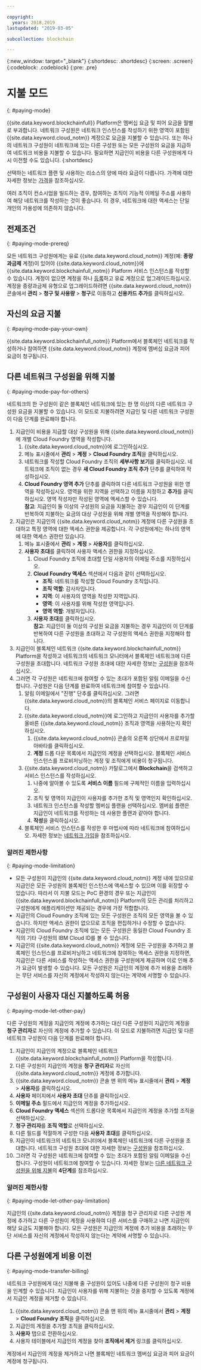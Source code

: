 ```yaml
---

copyright:
  years: 2018,2019
lastupdated: "2019-03-05"

subcollection: blockchain

---
```


{:new_window: target="_blank"}
{:shortdesc: .shortdesc}
{:screen: .screen}
{:codeblock: .codeblock}
{:pre: .pre}

# 지불 모드
{: #paying-mode}

{{site.data.keyword.blockchainfull}} Platform은 멤버십 요금 및 피어 요금을 월별로 부과합니다. 네트워크 구성원은 네트워크 인스턴스를 작성하기 위한 영역이 포함된 {{site.data.keyword.cloud_notm}} 계정으로 요금을 지불할 수 있습니다. 또는 하나의 네트워크 구성원이 네트워크에 있는 다른 구성원 또는 모든 구성원의 요금을 지급하여 네트워크 비용을 지불할 수 있습니다. 필요하면 지급인이 비용을 다른 구성원에게 다시 이전할 수도 있습니다.
{:shortdesc}

선택하는 네트워크 플랜 및 사용하는 리소스의 양에 따라 요금이 다릅니다. 가격에 대한 자세한 정보는 [가격](/docs/services/blockchain/howto/pricing.html#ibp-pricing)을 참조하십시오.

여러 조직이 컨소시엄을 빌드하는 경우, 참여하는 조직이 기능적 이메일 주소를 사용하여 해당 네트워크를 작성하는 것이 좋습니다. 이 경우, 네트워크에 대한 액세스는 단일 개인의 가용성에 의존하지 않습니다.


## 전제조건
{: #paying-mode-prereq}

모든 네트워크 구성원에게는 유료 {{site.data.keyword.cloud_notm}} 계정(예: **종량과금제** 계정)이 있어야 {{site.data.keyword.cloud_notm}}에 {{site.data.keyword.blockchainfull_notm}} Platform 서비스 인스턴스를 작성할 수 있습니다. 계정이 없으면 계정을 하나 [등록](https://cloud.ibm.com/registration/)하고 유료 계정으로 업그레이드하십시오. 계정을 종량과금제 유형으로 업그레이드하려면 {{site.data.keyword.cloud_notm}} 콘솔에서 **관리** > **청구 및 사용량** > **청구**로 이동하고 **신용카드 추가**를 클릭하십시오.


## 자신의 요금 지불
{: #paying-mode-pay-your-own}

{{site.data.keyword.blockchainfull_notm}} Platform에서 블록체인 네트워크를 작성하거나 참여하면 {{site.data.keyword.cloud_notm}} 계정에 멤버십 요금과 피어 요금이 청구됩니다.


## 다른 네트워크 구성원을 위해 지불
{: #paying-mode-pay-for-others}

네트워크의 한 구성원이 같은 블록체인 네트워크에 있는 한 명 이상의 다른 네트워크 구성원 요금을 지불할 수 있습니다. 이 모드로 지불하려면 지급인 및 다른 네트워크 구성원이 다음 단계를 완료해야 합니다.

1. 지급인이 비용을 지급할 대상 구성원을 위해 {{site.data.keyword.cloud_notm}}에 개별 Cloud Foundry 영역을 작성합니다.
   1. {{site.data.keyword.cloud_notm}}에 로그인하십시오.
   2. 메뉴 표시줄에서 **관리** > **계정** > **Cloud Foundry 조직**을 클릭하십시오.
   3. 네트워크를 작성할 Cloud Foundry 조직의 **세부사항 보기**를 클릭하십시오. 네트워크에 조직이 없는 경우 **새 Cloud Foundry 조직 추가** 단추를 클릭하여 작성하십시오.
   4. **Cloud Foundry 영역 추가** 단추를 클릭하여 다른 네트워크 구성원을 위한 영역을 작성하십시오. 영역을 위한 지역을 선택하고 이름을 지정하고 **추가**를 클릭하십시오.  영역 작성자만 작성된 영역에 액세스할 수 있습니다.  
   **참고**: 지급인이 둘 이상의 구성원의 요금을 지불하는 경우 지급인이 이 단계를 반복하여 지불하는 요금의 대상 구성원을 위해 개별 영역을 작성해야 합니다.
2. 지급인은 지급인의 {{site.data.keyword.cloud_notm}} 계정에 다른 구성원을 초대하고 특정 영역에 대한 액세스 권한을 제공합니다. 각 구성원에게는 하나의 영역에 대한 액세스 권한만 있습니다.
   1. 메뉴 표시줄에서 **관리** > **계정** > **사용자**를 클릭하십시오.  
   2. **사용자 초대**를 클릭하여 사용자 액세스 권한을 지정하십시오.
      1. Cloud Foundry 조직에 초대할 단일 사용자의 이메일 주소를 지정하십시오.
      2. **Cloud Foundry 액세스** 섹션에서 다음과 같이 선택하십시오.
         - **조직**: 네트워크를 작성할 Cloud Foundry 조직입니다.
         - **조직 역할**: 감사자입니다.
         - **지역**: 이 사용자의 영역을 작성한 지역입니다.
         - **영역**: 이 사용자를 위해 작성한 영역입니다.
         - **영역 역할**: 개발자입니다.
      3. **사용자 초대**를 클릭하십시오.  
   **참고**: 지급인이 둘 이상의 구성원 요금을 지불하는 경우 지급인이 이 단계를 반복하여 다른 구성원을 초대하고 각 구성원의 액세스 권한을 지정해야 합니다.
3. 지급인이 블록체인 네트워크 {{site.data.keyword.blockchainfull_notm}} Platform을 작성하고 네트워크의 네트워크 모니터에서 블록체인 네트워크에 다른 구성원을 초대합니다. 네트워크 구성원 초대에 대한 자세한 정보는 [구성원](/docs/services/blockchain/v10_dashboard.html#ibp-dashboard-members)을 참조하십시오.
4. 그러면 각 구성원은 네트워크에 참여할 수 있는 초대가 포함된 알림 이메일을 수신합니다. 구성원은 다음 단계를 완료하여 네트워크에 참여할 수 있습니다.
   1. 알림 이메일에서 "진행" 단추를 클릭하십시오. 그러면 {{site.data.keyword.cloud_notm}}의 블록체인 서비스 페이지로 이동합니다.
   2. {{site.data.keyword.cloud_notm}}에 로그인하고 지급인이 사용자를 추가할 올바른 {{site.data.keyword.cloud_notm}} 조직과 영역을 사용하는지 확인하십시오.
      1. {{site.data.keyword.cloud_notm}} 콘솔의 오른쪽 상단에서 프로파일 아바타를 클릭하십시오.
      2. **계정** 드롭 다운 목록에서 지급인의 계정을 선택하십시오.  블록체인 서비스 인스턴스를 프로비저닝하는 계정 및 조직에게 비용이 청구됩니다.  
   3. {{site.data.keyword.cloud_notm}} 카탈로그에서 **Blockchain**을 검색하고 서비스 인스턴스를 작성하십시오.
      1. 나중에 알아볼 수 있도록 **서비스 이름** 필드에 구체적인 이름을 입력하십시오.
      2. 조직 및 영역이 지급인이 사용자를 추가한 조직 및 영역인지 확인하십시오.
      3. 네트워크 인스턴스를 작성할 멤버십 플랜을 선택하십시오. 멤버쉽 플랜은 지급인이 네트워크를 작성하는 데 사용한 플랜과 같아야 합니다.
      4. **작성**을 클릭하십시오.
   4. 블록체인 서비스 인스턴스를 작성한 후 마법사에 따라 네트워크에 참여하십시오.  자세한 정보는 [네트워크 가입](/docs/services/blockchain/get_start.html#getting-started-with-enterprise-plan-join-nw)을 참조하십시오.

### 알려진 제한사항
{: #paying-mode-limitation}
- 모든 구성원이 지급인의 {{site.data.keyword.cloud_notm}} 계정 내에 있으므로 지급인은 모든 구성원의 블록체인 인스턴스에 액세스할 수 있으며 이를 위장할 수 있습니다. 따라서 이 지불 모드는 PoC 환경의 경우 또는 지급인이 {{site.data.keyword.blockchainfull_notm}} Platform의 모든 관리를 처리하고 구성원에게 애플리케이션만 제공되는 경우에 가장 적합합니다.  
- 지급인의 Cloud Foundry 조직에 있는 모든 구성원은 조직의 모든 영역을 볼 수 있습니다.  하지만 액세스 권한이 없으므로 조직을 편집하거나 수정할 수 없습니다.  
- 지급인의 Cloud Foundry 조직에 있는 모든 구성원은 동일한 Cloud Foundry 조직의 기타 구성원의 IBM Cloud ID를 볼 수 있습니다.  
- 지급인의 {{site.data.keyword.cloud_notm}} 계정에 모든 구성원을 추가하고 블록체인 인스턴스를 프로비저닝하고 네트워크에 참여하는 액세스 권한을 지정하면, 지급인은 다른 서비스를 작성하는 액세스 권한을 구성원에게 제공하며 이로 인해 추가 요금이 발생할 수 있습니다. 모든 구성원은 지급인의 계정에 추가 비용을 초래하는 무단 서비스를 자신의 계정에서 작성하지 않는다는 계약에 서명할 수 있습니다.  

## 구성원이 사용자 대신 지불하도록 허용
{: #paying-mode-let-other-pay}

다른 구성원의 계정을 지급인의 계정에 추가하는 대신 다른 구성원이 지급인의 계정을 **청구 관리자**로 자신의 계정에 추가할 수 있습니다. 이 모드로 지불하려면 지급인 및 다른 네트워크 구성원이 다음 단계를 완료해야 합니다.

1. 지급인이 지급인의 계정으로 블록체인 네트워크 {{site.data.keyword.blockchainfull_notm}} Platform을 작성합니다.
2. 다른 구성원이 지급인의 계정을 **청구 관리자**로 자신의 {{site.data.keyword.cloud_notm}} 계정에 추가합니다.
  1. {{site.data.keyword.cloud_notm}} 콘솔 맨 위의 메뉴 표시줄에서 **관리** > **계정** > **사용자**를 클릭하십시오.
  2. **사용자** 페이지에서 **사용자 초대** 단추를 클릭하십시오.
  3. **이메일 주소** 필드에서 지급인의 계정을 추가하십시오.
  4. **Cloud Foundry 액세스** 섹션의 드롭다운 목록에서 지급인의 계정을 추가할 조직을 선택하십시오.
  5. **청구 관리자**를 **조직 역할**로 선택하십시오.
  6. 다른 필드를 적절하게 구성한 다음 **사용자 초대**를 클릭하십시오.  
3. 지급인이 네트워크의 네트워크 모니터에서 블록체인 네트워크에 다른 구성원을 초대합니다. 네트워크 구성원 초대에 대한 자세한 정보는 [구성원](/docs/services/blockchain/v10_dashboard.html#ibp-dashboard-members)을 참조하십시오.
4. 그러면 각 구성원은 네트워크에 참여할 수 있는 초대가 포함된 알림 이메일을 수신합니다. 구성원이 네트워크에 참여할 수 있습니다. 자세한 정보는 [다른 네트워크 구성원을 위해 지불](/docs/services/blockchain/howto/paying_mode.html#paying-mode-pay-for-others)의 **4단계**를 참조하십시오.

### 알려진 제한사항
{: #paying-mode-let-other-pay-limitation}

지급인의 {{site.data.keyword.cloud_notm}} 계정을 청구 관리자로 다른 구성원 계정에 추가하고 다른 구성원이 계정을 사용하여 다른 서비스를 구매하고 나면 지급인이 해당 요금도 지불해야 합니다. 모든 구성원은 지급인의 계정에 추가 비용을 초래하는 무단 서비스를 자신의 계정에서 작성하지 않는다는 계약에 서명할 수 있습니다.  


## 다른 구성원에게 비용 이전
{: #paying-mode-transfer-billing}

네트워크 구성원에게 대신 지불해 줄 구성원이 있어도 나중에 다른 구성원이 청구 비용을 인계할 수 있습니다. 지급인이 사용자를 위해 지불하는 것을 중지할 수 있도록 계정에서 지급인 계정을 제거할 수 있습니다.

1. {{site.data.keyword.cloud_notm}} 콘솔 맨 위의 메뉴 표시줄에서 **관리** > **계정** > **Cloud Foundry 조직**을 클릭하십시오.
2. 지급인의 계정을 추가할 조직을 클릭하십시오.
3. **사용자** 탭으로 전환하십시오.
4. 사용자 테이블에서 지급인의 계정을 찾아 **조직에서 제거** 링크를 클릭하십시오.

계정에서 지급인의 계정을 제거하고 나면 블록체인 네트워크 멤버십 요금과 피어 요금이 계정에 청구됩니다.

